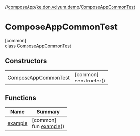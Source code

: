 //[composeApp](../../../index.md)/[ke.don.volyum.demo](../index.md)/[ComposeAppCommonTest](index.md)

# ComposeAppCommonTest

[common]\
class [ComposeAppCommonTest](index.md)

## Constructors

| | |
|---|---|
| [ComposeAppCommonTest](-compose-app-common-test.md) | [common]<br>constructor() |

## Functions

| Name | Summary |
|---|---|
| [example](example.md) | [common]<br>fun [example](example.md)() |